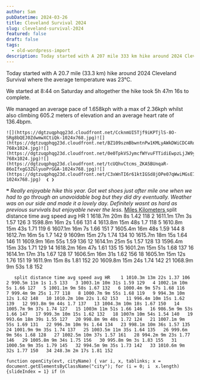 ```yaml
---
author: Sam
pubDatetime: 2024-03-26
title: Cleveland Survival 2024
slug: cleveland-survival-2024
featured: false
draft: false
tags:
  - old-wordpress-import
description: Today started with A 207 mile 333 km hike around 2024 Cleveland Survival where the average temperature was 23℃
---
```


Today started with A 20.7 mile (33.3 km) hike around 2024 Cleveland Survival where the average temperature was 23℃.

We started at 8:44 on Saturday and altogether the hike took 5h 47m 16s to complete.

We managed an average pace of 1.658kph with a max of 2.36kph whilst also climbing 605.2 meters of elevation and an average heart rate of 136.4bpm.

    ![](https://dgtzuqphqg23d.cloudfront.net/CcknmUI5Tjf9iKPTjlS-8O-SRg8bQEJ0ZdwmwXCtiQk-1024x768.jpg)![](https://dgtzuqphqg23d.cloudfront.net/BZ109szmBbwntnPw1KMLyAWkDWiCDC4RqPSs7DimPfU-768x1024.jpg)![](https://dgtzuqphqg23d.cloudfront.net/0e0TpkVSJymcfWYvuFTTidiEwpzLjJW9yv0Ti8Ao7T4-768x1024.jpg)![](https://dgtzuqphqg23d.cloudfront.net/tcUQhvCtcms_ZKA5BUnqaR-86oIfxgG3ZGlyuoPrGGA-1024x768.jpg)![](https://dgtzuqphqg23d.cloudfront.net/C3xWnTI6r61ktIGSd8jOPe07qWwiMGsE7IPvAdX_XU4-1024x768.jpg)  ❮ ❯   

   ❝ *Really enjoyable hike this year. Got wet shoes just after mile one when we had to go through an unavoidable bog but they did dry eventually. Weather was on our side and made it a lovely day. Definitely wasnt as hard as previous survivals but enjoyable never the less.*    [ Miles ](javascript:void(0)) [ Kilometers ](javascript:void(0))       split distance time avg speed avg HR    1 1618.7m 20m 8s 1.42 118   2 1611.1m 17m 3s 1.57 126   3 1598.8m 16m 2s 1.66 131   4 1613.8m 15m 48s 1.7 118   5 1610.8m 15m 43s 1.71 119   6 1607.1m 16m 7s 1.66 151   7 1605.4m 16m 48s 1.59 144   8 1612.7m 16m 5s 1.7 142   9 1609m 15m 27s 1.74 134   10 1615.7m 18m 15s 1.64 146   11 1609.9m 16m 55s 1.59 136   12 1614.1m 25m 5s 1.57 128   13 1596.4m 15m 33s 1.71 129   14 1618.2m 16m 47s 1.61 135   15 1601.2m 15m 51s 1.68 137   16 1614.1m 17m 31s 1.67 128   17 1606.5m 16m 31s 1.62 156   18 1605.1m 15m 12s 1.76 151   19 1611.9m 15m 8s 1.81 152   20 1609.8m 15m 24s 1.74 142   21 1068.9m 9m 53s 1.8 152   

       split distance time avg speed avg HR    1 1010.3m 13m 22s 1.37 106   2 990.5m 11m 1s 1.5 133   3 1003.1m 10m 31s 1.59 129   4 1002.1m 10m 5s 1.66 127   5 1001.1m 9m 58s 1.67 132   6 1000.4m 9m 57s 1.68 116   7 999.4m 9m 25s 1.77 118   8 1000.7m 9m 55s 1.68 119   9 994.3m 10m 12s 1.62 148   10 1010.2m 10m 22s 1.62 153   11 996.4m 10m 15s 1.62 139   12 993.8m 9m 44s 1.7 137   13 1004.3m 10m 18s 1.67 150   14 1005.7m 9m 37s 1.74 127   15 1003m 11m 51s 1.66 146   16 986.5m 9m 53s 1.66 147   17 999.3m 10m 15s 1.62 132   18 1007m 10m 54s 1.54 140   19 993.6m 18m 39s 1.55 127   20 998.8m 9m 40s 1.72 124   21 1007.1m 9m 55s 1.69 131   22 996.3m 10m 9s 1.64 134   23 998.1m 10m 36s 1.57 135   24 1001.9m 9m 35s 1.74 137   25 1003.5m 11m 35s 1.64 135   26 999.6m 9m 56s 1.68 128   27 1002.5m 10m 37s 1.57 161   28 994.2m 9m 23s 1.77 146   29 1005.8m 9m 34s 1.75 156   30 995.8m 9m 3s 1.83 155   31 1000.5m 9m 35s 1.79 145   32 994.5m 9m 35s 1.73 142   33 1010.6m 9m 32s 1.77 150   34 248.3m 2m 17s 1.81 152   

    function openCity(evt, cityName) { var i, x, tablinks; x = document.getElementsByClassName("city"); for (i = 0; i  x.length) {slideIndex = 1} if (n